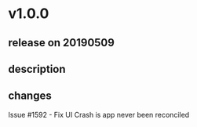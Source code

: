 # v1.0.0

## release on 20190509

## description

## changes

Issue #1592 - Fix UI Crash is app never been reconciled

